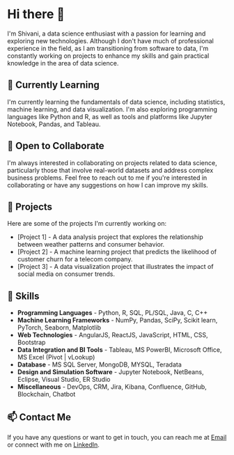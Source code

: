# Hi there 👋

I'm Shivani, a data science enthusiast with a passion for learning and exploring new technologies. Although I don't have much of professional experience in the field, as I am transitioning from software to data, I'm constantly working on projects to enhance my skills and gain practical knowledge in the area of data science.

## 🌱 Currently Learning

I'm currently learning the fundamentals of data science, including statistics, machine learning, and data visualization. I'm also exploring programming languages like Python and R, as well as tools and platforms like Jupyter Notebook, Pandas, and Tableau.

## 🤝 Open to Collaborate

I'm always interested in collaborating on projects related to data science, particularly those that involve real-world datasets and address complex business problems. Feel free to reach out to me if you're interested in collaborating or have any suggestions on how I can improve my skills.

## 🔭 Projects

Here are some of the projects I'm currently working on:

- [Project 1] - A data analysis project that explores the relationship between weather patterns and consumer behavior.
- [Project 2] - A machine learning project that predicts the likelihood of customer churn for a telecom company.
- [Project 3] - A data visualization project that illustrates the impact of social media on consumer trends.

## 🚀 Skills
- **Programming Languages** -		        Python, R, SQL, PL/SQL, Java, C, C++
- **Machine Learning Frameworks** - 		NumPy, Pandas, SciPy, Scikit learn, PyTorch, Seaborn, Matplotlib
- **Web Technologies** - 			            AngularJS, ReactJS, JavaScript, HTML, CSS, Bootstrap
- **Data Integration and BI Tools** - 	Tableau, MS PowerBI, Microsoft Office, MS Excel (Pivot | vLookup)
- **Database** -  				              MS SQL Server, MongoDB, MYSQL, Teradata
- **Design and Simulation Software** - 	Jupyter Notebook, NetBeans, Eclipse, Visual Studio, ER Studio 
- **Miscellaneous** -  				          DevOps, CRM, Jira, Kibana, Confluence, GitHub, Blockchain, Chatbot

## 📫 Contact Me

If you have any questions or want to get in touch, you can reach me at [Email](mailto:shekhawat.sh@northeastern.edu) or connect with me on 
[LinkedIn](https://www.linkedin.com/in/shivani-shekhawat-9461b3107/).

